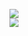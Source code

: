 [![](https://img.shields.io/badge/Made%20With-Github%20Spray-lightgrey.svg?style=for-the-badge&logo=github)](https://github.com/Annihil/github-spray#3631)  
[![](https://i.imgur.com/2DrTn0Z.gif)](https://github.com/Annihil/github-spray)